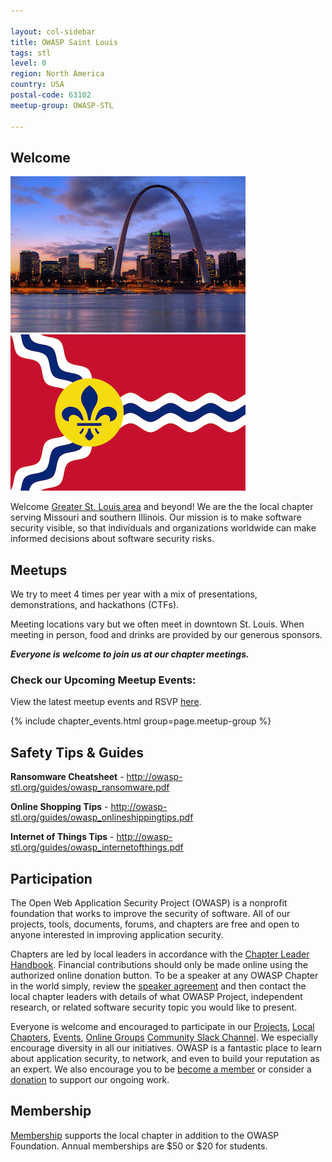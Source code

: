```yaml
---

layout: col-sidebar
title: OWASP Saint Louis
tags: stl
level: 0
region: North America
country: USA
postal-code: 63102
meetup-group: OWASP-STL

---
```


## Welcome

![OWASP Saint Louis](assets/images/stl-skyline.jpg) ![OWASP Saint Louis](assets/images/stl-flag.png)

Welcome [Greater St. Louis area](https://en.wikipedia.org/wiki/Greater_St._Louis) and beyond!  We are the the local 
chapter serving Missouri and southern Illinois.  Our mission is to make software security visible, so that individuals 
and organizations worldwide can make informed decisions about software security risks.  

## Meetups

We try to meet 4 times per year with a mix of presentations, demonstrations, and hackathons (CTFs).

Meeting locations vary but we often meet in downtown St. Louis.  When meeting in person, food and drinks are provided 
by our generous sponsors.

_**Everyone is welcome to join us at our chapter meetings.**_

### Check our Upcoming Meetup Events:
View the latest meetup events and RSVP [here](https://www.meetup.com/OWASP-STL/events/).

{% include chapter_events.html group=page.meetup-group %}

## Safety Tips & Guides

**Ransomware Cheatsheet** - <http://owasp-stl.org/guides/owasp_ransomware.pdf>

**Online Shopping Tips** - <http://owasp-stl.org/guides/owasp_onlineshippingtips.pdf>

**Internet of Things Tips** - <http://owasp-stl.org/guides/owasp_internetofthings.pdf>

## Participation

The Open Web Application Security Project (OWASP) is a nonprofit foundation that works to improve the security of 
software. All of our projects, tools, documents, forums, and chapters are free and open to anyone interested in 
improving application security. 

Chapters are led by local leaders in accordance with the 
[Chapter Leader Handbook](/www-policy/rules-of-procedure/chapter-handbook). Financial contributions should only be 
made online using the authorized online donation button. To be a speaker at any OWASP Chapter in the world simply,
review the [speaker agreement](/www-policy/speaker-agreement) and then contact the local chapter leaders with details 
of what OWASP Project, independent research, or related software security topic you would like to present.

Everyone is welcome and encouraged to participate in our [Projects](/projects), [Local Chapters](/chapters), 
[Events](/events), [Online Groups](https://groups.google.com/a/owasp.com/) 
[Community Slack Channel](https://owasp.slack.com/). We especially encourage diversity in all our initiatives. OWASP is 
a fantastic place to learn about application security, to network, and even to build your reputation as an expert. We 
also encourage you to be [become a member](/membership) or consider a [donation](/donate) to support our ongoing work.

## Membership

[Membership](/membership) supports the local chapter in addition to the OWASP Foundation.  Annual memberships are $50 
or $20 for students.